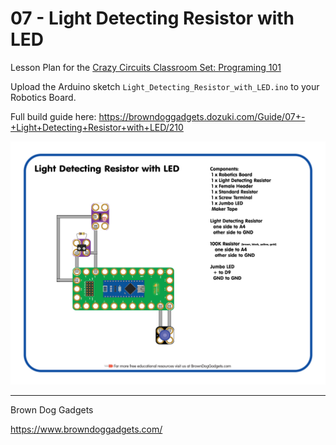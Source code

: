 # 07 - Light Detecting Resistor with LED

Lesson Plan for the [Crazy Circuits Classroom Set: Programing 101](https://www.browndoggadgets.com/collections/new-crazy-circuits-kits/products/crazy-circuits-classroom-set-programing-101)

Upload the Arduino sketch `Light_Detecting_Resistor_with_LED.ino` to your Robotics Board.

Full build guide here: https://browndoggadgets.dozuki.com/Guide/07+-+Light+Detecting+Resistor+with+LED/210

![Light Detecting Resistor with LED](Images/Light_Detecting_Resistor_with_LED.png)

---

Brown Dog Gadgets

https://www.browndoggadgets.com/

